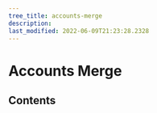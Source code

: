 ```yaml
---
tree_title: accounts-merge
description: 
last_modified: 2022-06-09T21:23:28.2328
---
```


# Accounts Merge

## Contents
